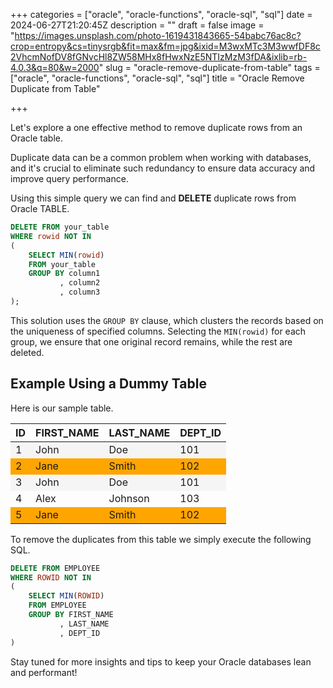 +++
categories = ["oracle", "oracle-functions", "oracle-sql", "sql"]
date = 2024-06-27T21:20:45Z
description = ""
draft = false
image = "https://images.unsplash.com/photo-1619431843665-54babc76ac8c?crop=entropy&cs=tinysrgb&fit=max&fm=jpg&ixid=M3wxMTc3M3wwfDF8c2VhcmNofDV8fGNvcHl8ZW58MHx8fHwxNzE5NTIzMzM3fDA&ixlib=rb-4.0.3&q=80&w=2000"
slug = "oracle-remove-duplicate-from-table"
tags = ["oracle", "oracle-functions", "oracle-sql", "sql"]
title = "Oracle Remove Duplicate from Table"

+++


Let's explore a one effective method to remove duplicate rows from an Oracle table.

Duplicate data can be a common problem when working with databases, and it's crucial to eliminate such redundancy to ensure data accuracy and improve query performance.

Using this simple query we can find and **DELETE** duplicate rows from Oracle TABLE.

```sql
DELETE FROM your_table
WHERE rowid NOT IN 
(
    SELECT MIN(rowid)
    FROM your_table
    GROUP BY column1
    	   , column2
           , column3
);
```

This solution uses the `GROUP BY` clause, which clusters the records based on the uniqueness of specified columns. Selecting the `MIN(rowid)` for each group, we ensure that one original record remains, while the rest are deleted.

## Example Using a Dummy Table

Here is our sample table.

<table>
    <thead>
        <tr>
            <th>ID</th>
            <th>
                FIRST_NAME</th>
            <th>
                LAST_NAME</th>
            <th>
                DEPT_ID</th>
        </tr>
    </thead>
    <tbody>
        <tr style="background-color: whitesmoke;">
            <td>
                1</td>
            <td>
                John</td>
            <td>
                Doe</td>
            <td>
                101</td>
        </tr>
        <tr style="background-color: orange;">
            <td>
                2</td>
            <td>
                Jane</td>
            <td>
                Smith</td>
            <td>
                102</td>
        </tr>
        <tr style="background-color: whitesmoke;">
            <td>
                3</td>
            <td>
                John</td>
            <td>
                Doe</td>
            <td>
                101</td>
        </tr>
        <tr>
            <td>
                4</td>
            <td>
                Alex</td>
            <td>
                Johnson</td>
            <td>
                103</td>
        </tr>
        <tr style="background-color: orange;">
            <td>
                5</td>
            <td>
                Jane</td>
            <td>
                Smith</td>
            <td>
                102</td>
        </tr>
    </tbody>
</table>

To remove the duplicates from this table we simply execute the following SQL.

```sql
DELETE FROM EMPLOYEE
WHERE ROWID NOT IN 
(
    SELECT MIN(ROWID)
    FROM EMPLOYEE
    GROUP BY FIRST_NAME
           , LAST_NAME
           , DEPT_ID
)
```

Stay tuned for more insights and tips to keep your Oracle databases lean and performant!

